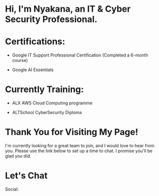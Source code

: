 # Hi, I'm Nyakana, an IT &amp; Cyber Security Professional.


# Certifications:

- Google IT Support Professional Certification (Completed a 6-month course)

- Google AI Essentials

# Currently Training:

- ALX AWS Cloud Computing programme

- ALTSchool CyberSecurity Diploma


# Thank You for Visiting My Page!

I'm currently looking for a great team to join, and I would love to hear from you. Please use the link below to set up a time to chat. I promise you'll be glad you did.

# Let's Chat

Social:

[linkedin]: https://linkedin.com/in/nyakana-adam
